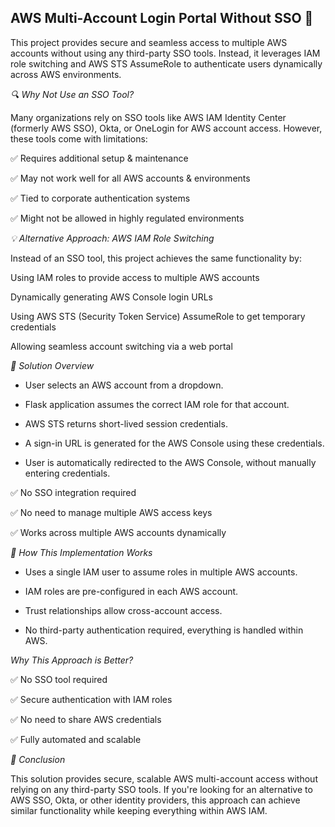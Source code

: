 ## AWS Multi-Account Login Portal Without SSO 🚀

This project provides secure and seamless access to multiple AWS accounts without using any third-party SSO tools. Instead, it leverages IAM role switching and AWS STS AssumeRole to authenticate users dynamically across AWS environments.

_🔍 Why Not Use an SSO Tool?_

Many organizations rely on SSO tools like AWS IAM Identity Center (formerly AWS SSO), Okta, or OneLogin for AWS account access. However, these tools come with limitations: 

✅ Requires additional setup & maintenance

✅ May not work well for all AWS accounts & environments

✅ Tied to corporate authentication systems

✅ Might not be allowed in highly regulated environments

_💡 Alternative Approach: AWS IAM Role Switching_

Instead of an SSO tool, this project achieves the same functionality by:

Using IAM roles to provide access to multiple AWS accounts

Dynamically generating AWS Console login URLs

Using AWS STS (Security Token Service) AssumeRole to get temporary credentials

Allowing seamless account switching via a web portal

_🚀 Solution Overview_

- User selects an AWS account from a dropdown.

- Flask application assumes the correct IAM role for that account.

- AWS STS returns short-lived session credentials.

- A sign-in URL is generated for the AWS Console using these credentials.

- User is automatically redirected to the AWS Console, without manually entering credentials.

✅ No SSO integration required

✅ No need to manage multiple AWS access keys

✅ Works across multiple AWS accounts dynamically

_📌 How This Implementation Works_

- Uses a single IAM user to assume roles in multiple AWS accounts.

- IAM roles are pre-configured in each AWS account.

- Trust relationships allow cross-account access.

- No third-party authentication required, everything is handled within AWS.

_Why This Approach is Better?_

✅ No SSO tool required

✅ Secure authentication with IAM roles

✅ No need to share AWS credentials

✅ Fully automated and scalable

_🌟 Conclusion_

This solution provides secure, scalable AWS multi-account access without relying on any third-party SSO tools. If you're looking for an alternative to AWS SSO, Okta, or other identity providers, this approach can achieve similar functionality while keeping everything within AWS IAM.
